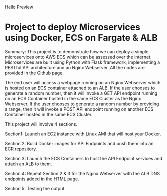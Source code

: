 Hello
Preview


# Project to deploy Microservices using Docker, ECS on Fargate & ALB
Summary: 
This project is to demonstrate how we can deploy a simple microservices onto AWS ECS which can be assessed over the internet. Microservices are built using Python with Flask framework, implementing a RESTful API architecture and an Nginx Webserver. All the codes are provided in the Github page. 

The end user will access a webpage running on an Nginx Webserver which is hosted on an ECS container attached to an ALB. If the user chooses to generate a random number, then it will invoke a GET API endpoint running on an ECS Container hosted in the same ECS Cluster as the Nginx Webserver. If the user chooses to generate a random number by providing a range, then it will invoke a POST API endpoint running on another ECS Container hosted in the same ECS Cluster.  
 
This project will involve 4 sections. 

Section1: Launch an EC2 instance with Linux AMI that will host your Docker.

Section 2: Build Docker images for API Endpoints and push them into an ECR repository.

Section 3: Launch the ECS Containers to host the API Endpoint services and attach an ALB to them.

Section 4: Repeat Section 2 & 3 for the Nginx Webserver with the ALB DNS endpoints added in the HTML page. 

Section 5: Testing the output. 


